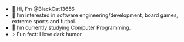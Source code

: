 - 👋 Hi, I’m @BlackCat13656
- 👀 I’m interested in software engineering/development, board games, extreme sports and futbol.  
- 🌱 I’m currently studying Computer Programming. 
- ⚡ Fun fact: I love dark humor. 

<!---
BlackCat13656/BlackCat13656 is a ✨ special ✨ repository because its `README.md` (this file) appears on your GitHub profile.
You can click the Preview link to take a look at your changes.
--->
